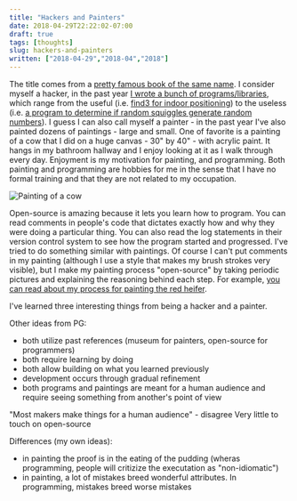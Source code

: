 ```yaml
---
title: "Hackers and Painters"
date: 2018-04-29T22:22:02-07:00
draft: true
tags: [thoughts]
slug: hackers-and-painters
written: ["2018-04-29","2018-04","2018"]
---
```


The title comes from a [pretty famous book of the same name](http://www.paulgraham.com/hackpaint.html). I consider myself a hacker, in the past year [I wrote a bunch of programs/libraries](https://github.com/search?l=&o=desc&q=user%3Aschollz+created%3A%3E2017-04-29&s=stars&type=Repositories), which range from the useful (i.e. [find3 for indoor positioning](https://github.com/schollz/find3)) to the useless (i.e. [a program to determine if random squiggles generate random numbers](https://github.com/schollz/no-dice)). I guess I can also call myself a painter - in the past year I've also painted dozens of paintings - large and small. One of favorite is a painting of a cow that I did on a huge canvas - 30" by 40" - with acrylic paint. It hangs in my bathroom hallway and I enjoy looking at it as I walk through every day. Enjoyment is my motivation for painting, and programming. Both painting and programming are hobbies for me in the sense that I have no formal training and that they are not related to my occupation.

![Painting of a cow](https://schollz.github.io/img/cow3.jpg)

Open-source is amazing because it lets you learn how to program. You can read comments in people's code that dictates exactly how and why they were doing a particular thing. You can also read the log statements in their version control system to see how the program started and progressed. I've tried to do something similar with paintings. Of course I can't put comments in my painting (although I use a style that makes my brush strokes very visible), but I make my painting process "open-source" by taking periodic pictures and explaining the reasoning behind each step. For example, [you can read about my process for painting the red heifer](https://schollz.github.io/painting-red-heifer/).

I've learned three interesting things from being a hacker and a painter.

Other ideas from PG:

- both utilize past references (museum for painters, open-source for programmers)
- both require learning by doing 
- both allow building on what you learned previously
- development occurs through gradual refinement
- both programs and paintings are meant for a human audience and require seeing something from another's point of view

"Most makers make things for a human audience" - disagree
Very little to touch on open-source

Differences (my own ideas):

- in painting the proof is in the eating of the pudding (wheras programming, people will critizize the executation as "non-idiomatic")
- in painting, a lot of mistakes breed wonderful attributes. In programming, mistakes breed worse mistakes